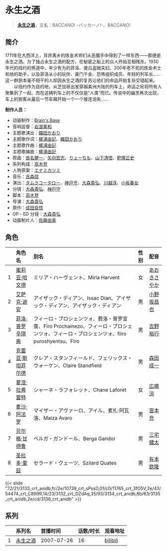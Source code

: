 # 永生之酒


> <u>**[永生之酒](https://bgm.tv/subject/965)**</u>，又名：BACCANO! -バッカーノ!-、BACCANO!

## 简介

1711年在大西洋上，背井离乡的炼金术师们从恶魔手中得到了一样东西——那便是永生之酒。为了独占永生之酒的配方，在秘密之船上的众人开始互相残杀。1930年代的纽约的黑道中，年少有为的菲洛、傻瓜盗贼夫妇、200年老不死的炼金术士和他的助手，以及菲洛从小的玩伴、豪门千金、恐怖组织成员、年轻的列车长……这一群原本毫不相干的人却因永生之酒的复苏让他们的命运开始复杂交错起来。
　　以纽约作为目的地，从芝加哥出发穿越美洲大陆的列车上，命运之轮将所有人聚集到了一起。而在这辆列车上的不仅仅是“人类”而已。传说中的幽灵再次出现，车上的旅客从最后一节车厢开始一个一个接连消失……

**制作人员：**
- 动画制作：[Brain's Base](https://bgm.tv/person/3329)
- 音响监督：[岩浪美和](https://bgm.tv/person/231)
- 主题歌演出：[織田かおり](https://bgm.tv/person/9834)
- 主题歌作词：[梶浦由記](https://bgm.tv/person/1595)、[織田かおり](https://bgm.tv/person/9834)
- 主题歌作曲：[梶浦由記](https://bgm.tv/person/1595)
- 主题歌编曲：[梶浦由記](https://bgm.tv/person/1595)
- 原画：[沓名健一](https://bgm.tv/person/12149)、[矢向宏志](https://bgm.tv/person/12763)、[りょーちも](https://bgm.tv/person/3557)、[山下清悟](https://bgm.tv/person/12148)、[肥塚正史](https://bgm.tv/person/23098)
- 系列构成：[高木登](https://bgm.tv/person/1765)
- 人物原案：[エナミカツミ](https://bgm.tv/person/3710)
- 音乐：[吉森信](https://bgm.tv/person/1763)
- 演出：[タムラコータロー](https://bgm.tv/person/11563)、[神戸守](https://bgm.tv/person/1047)、[大森貴弘](https://bgm.tv/person/654)、[川越淳](https://bgm.tv/person/216)、[小坂春女](https://bgm.tv/person/1092)
- 分镜：[大森貴弘](https://bgm.tv/person/654)、[神戸守](https://bgm.tv/person/1047)
- 脚本：[高木登](https://bgm.tv/person/1765)
- 导演：[大森貴弘](https://bgm.tv/person/654)
- 原作：[成田良悟](https://bgm.tv/person/3328)
- OP・ED 分镜：[大森貴弘](https://bgm.tv/person/654)
- 动画制片人：[佐藤由美](https://bgm.tv/person/49339)

## 角色

|     |   角色名   |   别名  | 性别 |  配音  |
|:--- |:------  |:----      |:---  |:--   |
| 1 | [蜜莉亚·哈文德](https://bgm.tv/character/3133) | ミリア・ハーヴェント、Miria Harvent | 女 | [あおきさやか](https://bgm.tv/person/4869) |
| 2 | [艾萨克·迪安](https://bgm.tv/character/10739) | アイザック・ディアン、Issac Dian、アイザック・ディアン、アイザック・ディアン | 男 | [小野坂昌也](https://bgm.tv/person/3978) |
| 3 | [菲洛·普罗辛琪奥](https://bgm.tv/character/11765) | フィーロ・プロシェンツォ、费洛・普罗宣查、Firo Prochainezo、フィーロ・プロシェンツォ、フィーロ・プロシェンツォ、fiiro puroshyentsu、Firo | 男 | [吉野裕行](https://bgm.tv/person/3955) |
| 4 | [克雷亚·斯坦菲尔德](https://bgm.tv/character/54474) | クレア・スタンフィールド、フェリックス・ウォーケン、Claire Standfield | 男 | [森田成一](https://bgm.tv/person/4716) |
| 5 | [夏涅·拉弗雷特](https://bgm.tv/character/3132) | シャーネ・ラフォレット、Chane Laforet | 女 | [広橋涼](https://bgm.tv/person/4165) |
| 6 | [麦沙·阿法罗](https://bgm.tv/character/3134) | マイザー・アヴァーロ、アイル、麦扎·阿瓦洛、Maiza Avaro | 男 | [宮本充](https://bgm.tv/person/3872) |
| 7 | [贝尔格·甘德鲁](https://bgm.tv/character/3135) | ベルガ・ガンドール、Berga Gandor | 男 | [三宅健太](https://bgm.tv/person/4227) |
| 8 | [圣拉多·奎兹](https://bgm.tv/character/3136) | セラード・クェーツ、Szilard Quates | 男 | [有本欽隆](https://bgm.tv/person/4191) |

{{< slide "72/21/3133_crt_anidb,fc/2e/10739_crt_sPssD,01/c0/11765_crt_3fO5V,2e/43/54474_crt_C899R,14/23/3132_crt_DZdAq,35/93/3134_crt_anidb,8b/83/3135_crt_anidb,2e/cd/3136_crt_anidb" >}}

## 系列

|     |   系列名   |   首播时间  | 话数/时长  | 观看地址 |
|:---  |:------    |:----      |:---       |:---  |
| 1 |[永生之酒](https://bgm.tv/subject/965)| 2007-07-26 | 16 | [bilibili](https://www.bilibili.com/bangumi/play/ep25302)  |



